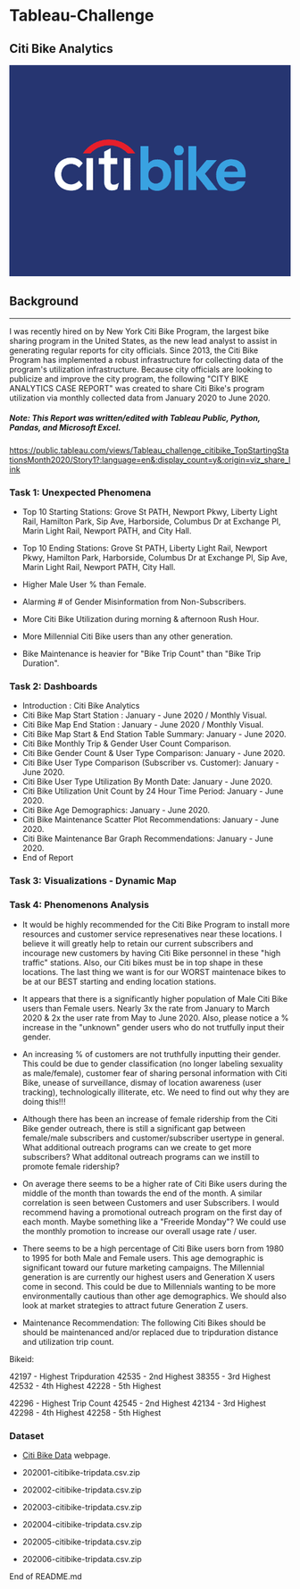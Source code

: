 # Tableau-Challenge

## Citi Bike Analytics

![Citi-Bikes](Images/citibikelogo.gif)

## Background

- - -

I was recently hired on by New York Citi Bike Program, the largest bike sharing program in the United States, as the new lead analyst to assist in generating regular reports for city officials. Since 2013, the Citi Bike Program has implemented a robust infrastructure for collecting data of the program's utilization infrastructure. Because city officials are looking to publicize and improve the city program, the following "CITY BIKE ANALYTICS CASE REPORT" was created to share Citi Bike's program utilization via monthly collected data from January 2020 to June 2020. 

##### Note: This Report was written/edited with Tableau Public, Python, Pandas, and Microsoft Excel. 

https://public.tableau.com/views/Tableau_challenge_citibike_TopStartingStationsMonth2020/Story1?:language=en&:display_count=y&:origin=viz_share_link

### Task 1: Unexpected Phenomena

* Top 10 Starting Stations: Grove St PATH, Newport Pkwy, Liberty Light Rail, Hamilton Park, Sip Ave, Harborside, Columbus Dr at Exchange Pl, Marin Light Rail, Newport PATH, and City Hall. 

* Top 10 Ending Stations: Grove St PATH, Liberty Light Rail, Newport Pkwy, Hamilton Park, Harborside, Columbus Dr at Exchange Pl, Sip Ave, Marin Light Rail, Newport PATH, City Hall. 

* Higher Male User % than Female.

* Alarming # of Gender Misinformation from Non-Subscribers.

* More Citi Bike Utilization during morning & afternoon Rush Hour.

* More Millennial Citi Bike users than any other generation. 

* Bike Maintenance is heavier for "Bike Trip Count" than "Bike Trip Duration". 

### Task 2: Dashboards

* Introduction : Citi Bike Analytics
* Citi Bike Map Start Station : January - June 2020 / Monthly Visual.
* Citi Bike Map End Station : January - June 2020 / Monthly Visual.
* Citi Bike Map Start & End Station Table Summary: January - June 2020.
* Citi Bike Monthly Trip & Gender User Count Comparison.
* Citi Bike Gender Count & User Type Comparison: January - June 2020. 
* Citi Bike User Type Comparison (Subscriber vs. Customer): January - June 2020.
* Citi Bike User Type Utilization By Month Date: January - June 2020.
* Citi Bike Utilization Unit Count by 24 Hour Time Period: January - June 2020.
* Citi Bike Age Demographics: January - June 2020. 
* Citi Bike Maintenance Scatter Plot Recommendations: January - June 2020.
* Citi Bike Maintenance Bar Graph Recommendations: January - June 2020.
* End of Report

### Task 3: Visualizations - Dynamic Map

<!-- ![Citi-Bikes](Images/citibikelogo.gif)

![Citi-Bikes](Images/citibikelogo.gif) -->

### Task 4: Phenomenons Analysis

* It would be highly recommended for the Citi Bike Program to install more resources and customer service represenatives near these locations. I believe it will greatly help to retain our current subscribers and incourage new customers by having Citi Bike personnel in these "high traffic" stations.  Also, our Citi bikes must be in top shape in these locations. The last thing we want is for our WORST maintenace bikes to be at our BEST starting and ending location stations. 

* It appears that there is a significantly higher population of Male Citi Bike users than Female users.  Nearly 3x the rate from January to March 2020 & 2x the user rate from May to June 2020. Also, please notice a % increase in the "unknown" gender users who do not trutfully input their gender.

* An increasing % of customers are not truthfully inputting their gender. This could be due to gender classification (no longer labeling sexuality as male/female), customer fear of sharing personal information with Citi Bike, unease of surveillance, dismay of location awareness (user tracking), technologically illiterate, etc. We need to find out why they are doing this!!!

* Although there has been an increase of female ridership from the Citi Bike gender outreach, there is still a significant gap between female/male subscribers and customer/subscriber usertype in general. What additional outreach programs can we create to get more subscribers? What additonal outreach programs can we instill to promote female ridership?

* On average there seems to be a higher rate of Citi Bike users during the middle of the month than towards the end of the month. A similar correlation is seen between Customers and user Subscribers. I would recommend having a promotional outreach program on the first day of each month. Maybe  something like a "Freeride Monday"? We could use the monthly promotion to increase our overall usage rate / user.

* There seems to be a high percentage of Citi Bike users born from 1980 to 1995 for both Male and Female users. This age demographic is significant toward our future marketing campaigns. The Millennial generation is are currently our highest users and Generation X users come in second. This could be due to Millennials wanting to be more environmentally cautious than other age demographics. We should also look at market strategies to attract future Generation Z users.

* Maintenance Recommendation: 
The following Citi Bikes should be should be maintenanced and/or replaced due to tripduration distance and utilization trip count. 

Bikeid: 

42197 - Highest Tripduration
42535 - 2nd Highest
38355 - 3rd Highest
42532 - 4th Highest
42228 - 5th Highest

42296 - Highest Trip Count
42545 - 2nd Highest
42134 - 3rd Highest
42298 - 4th Highest
42258 - 5th Highest

### Dataset

* [Citi Bike Data](https://www.citibikenyc.com/system-data) webpage.

* 202001-citibike-tripdata.csv.zip
* 202002-citibike-tripdata.csv.zip
* 202003-citibike-tripdata.csv.zip
* 202004-citibike-tripdata.csv.zip
* 202005-citibike-tripdata.csv.zip
* 202006-citibike-tripdata.csv.zip

End of README.md

